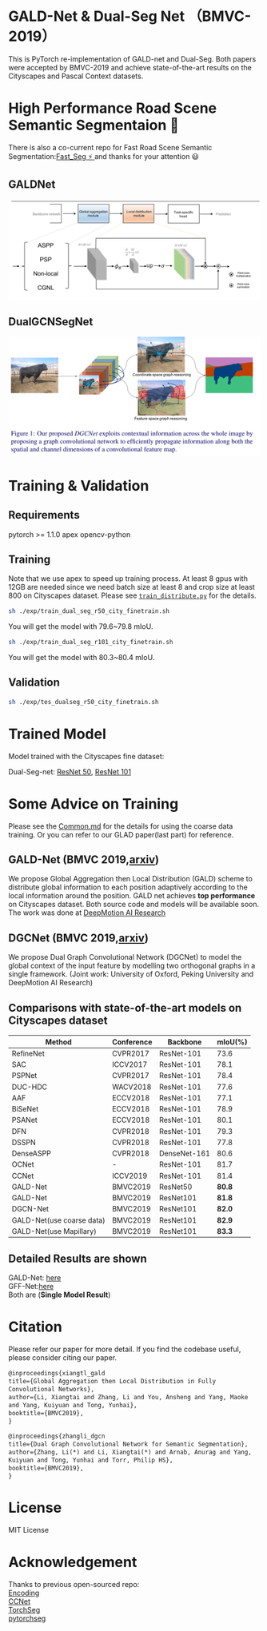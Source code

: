 
# GALD-Net & Dual-Seg Net （BMVC-2019）
This is PyTorch re-implementation of GALD-net and Dual-Seg.
Both papers were accepted by BMVC-2019 and achieve state-of-the-art results on the Cityscapes and Pascal Context datasets.

# High Performance Road Scene Semantic Segmentaion :tada:


There is also a co-current repo for Fast Road Scene Semantic Segmentation:[Fast_Seg :zap: ](https://github.com/lxtGH/Fast_Seg) and thanks for your attention :smiley:

## GALDNet
![avatar](./fig/gald.jpeg)

## DualGCNSegNet
![avatar](./fig/dual_seg.jpeg)


# Training & Validation

## Requirements

pytorch >= 1.1.0
apex
opencv-python

## Training 
Note that we use apex to speed up training process. 
At least 8 gpus with 12GB are needed since we need batch size at least 8 and crop size at least 800 on Cityscapes dataset.
Please see [`train_distribute.py`](train_distribute.py) for the details. 

```bash
sh ./exp/train_dual_seg_r50_city_finetrain.sh
```
You will get the model with 79.6~79.8 mIoU.

```bash
sh ./exp/train_dual_seg_r101_city_finetrain.sh
```
You will get the model with 80.3~80.4 mIoU.

## Validation

```bash
sh ./exp/tes_dualseg_r50_city_finetrain.sh
```

# Trained Model
Model trained with the Cityscapes fine dataset: 

Dual-Seg-net: [ResNet 50](https://drive.google.com/file/d/13HnKtJLyCVK7-e0OtQeLrsJub4IO2t0R/view?usp=sharing), [ResNet 101](https://drive.google.com/file/d/1xgePAXsXGummOfTo3XFPKUoe5-1QZcIy/view?usp=sharing)

# Some Advice on Training
Please see the [Common.md](Common.md) for the details for using the coarse data training. 
Or you can refer to our GLAD paper(last part) for reference.


## GALD-Net (BMVC 2019,[arxiv](https://arxiv.org/pdf/1909.07229.pdf))
We propose Global Aggregation then Local Distribution (GALD) scheme to distribute global information to each position adaptively according to the local information around the position. GALD net achieves **top performance** on Cityscapes dataset. Both source code and models will be available soon. The work was done at [DeepMotion AI Research](https://deepmotion.ai/) 

## DGCNet (BMVC 2019,[arxiv](https://arxiv.org/abs/1909.06121)) 
We propose Dual Graph Convolutional Network (DGCNet) to model the global context of the input feature by modelling two orthogonal graphs in a single framework. (Joint work: University of Oxford, Peking University and DeepMotion AI Research)



##  Comparisons with state-of-the-art models on Cityscapes dataset 
Method | Conference | Backbone | mIoU(\%) 
---- | ---- | ---- | ----
RefineNet |  CVPR2017  | ResNet-101  |  73.6 
SAC  |  ICCV2017  | ResNet-101  |  78.1 
PSPNet |  CVPR2017  | ResNet-101  |  78.4
DUC-HDC | WACV2018 | ResNet-101 | 77.6 
AAF |   ECCV2018  | ResNet-101  |  77.1 
BiSeNet |   ECCV2018  | ResNet-101  |  78.9 
PSANet |  ECCV2018  | ResNet-101  |  80.1 
DFN  |  CVPR2018  | ResNet-101  |  79.3 
DSSPN | CVPR2018  | ResNet-101  | 77.8 
DenseASPP  |  CVPR2018  | DenseNet-161  |  80.6
OCNet| - |  ResNet-101 | 81.7 
CCNet| ICCV2019 | ResNet-101 | 81.4
GALD-Net | BMVC2019 | ResNet50 |**80.8**
GALD-Net | BMVC2019| ResNet101 |**81.8**
DGCN-Net | BMVC2019 | ResNet101 | **82.0**
GALD-Net(use coarse data) |BMVC2019 | ResNet101 |**82.9**
GALD-Net(use Mapillary)|BMVC2019 |ResNet101| **83.3**


## Detailed Results are shown 
GALD-Net:
[here](https://www.cityscapes-dataset.com/anonymous-results/?id=5ee0f5098e160aa56db6e9ed01c5fbc73d4ac736b6b61751b50ad31067b0d5bd)   
GFF-Net:[here](https://www.cityscapes-dataset.com/method-details/?submissionID=3719)  
Both are (**Single Model Result**)  


# Citation 
Please refer our paper for more detail. 
If you find the codebase useful, please consider citing our paper.
```
@inproceedings{xiangtl_gald
title={Global Aggregation then Local Distribution in Fully Convolutional Networks},
author={Li, Xiangtai and Zhang, Li and You, Ansheng and Yang, Maoke and Yang, Kuiyuan and Tong, Yunhai},
booktitle={BMVC2019},
}
```

```
@inproceedings{zhangli_dgcn
title={Dual Graph Convolutional Network for Semantic Segmentation},
author={Zhang, Li(*) and Li, Xiangtai(*) and Arnab, Anurag and Yang, Kuiyuan and Tong, Yunhai and Torr, Philip HS},
booktitle={BMVC2019},
}
```

# License
MIT License


# Acknowledgement

Thanks to previous open-sourced repo:  
[Encoding](https://github.com/zhanghang1989/PyTorch-Encoding)    
[CCNet](https://github.com/speedinghzl/CCNet)   
[TorchSeg](https://github.com/ycszen/TorchSeg)  
[pytorchseg](https://github.com/meetshah1995/pytorch-semseg) 
